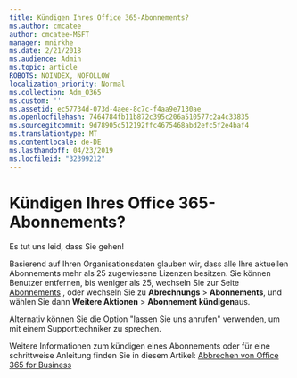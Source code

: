```yaml
---
title: Kündigen Ihres Office 365-Abonnements?
ms.author: cmcatee
author: cmcatee-MSFT
manager: mnirkhe
ms.date: 2/21/2018
ms.audience: Admin
ms.topic: article
ROBOTS: NOINDEX, NOFOLLOW
localization_priority: Normal
ms.collection: Adm_O365
ms.custom: ''
ms.assetid: ec57734d-073d-4aee-8c7c-f4aa9e7130ae
ms.openlocfilehash: 7464784fb11b872c395c206a510577c2a4c33835
ms.sourcegitcommit: 9d78905c512192ffc4675468abd2efc5f2e4baf4
ms.translationtype: MT
ms.contentlocale: de-DE
ms.lasthandoff: 04/23/2019
ms.locfileid: "32399212"
---
```

# <a name="canceling-your-office-365-subscription"></a>Kündigen Ihres Office 365-Abonnements?

Es tut uns leid, dass Sie gehen!
  
Basierend auf Ihren Organisationsdaten glauben wir, dass alle Ihre aktuellen Abonnements mehr als 25 zugewiesene Lizenzen besitzen. Sie können Benutzer entfernen, bis weniger als 25, wechseln Sie zur Seite [Abonnements](https://go.microsoft.com/fwlink/p/?linkid=842054) , oder wechseln Sie zu **Abrechnungs** \> **Abonnements**, und wählen Sie dann **Weitere Aktionen** \> **Abonnement kündigen**aus.
  
Alternativ können Sie die Option "lassen Sie uns anrufen" verwenden, um mit einem Supporttechniker zu sprechen.
  
Weitere Informationen zum kündigen eines Abonnements oder für eine schrittweise Anleitung finden Sie in diesem Artikel: [Abbrechen von Office 365 for Business](https://support.office.com/article/b1bc0bef-4608-4601-813a-cdd9f746709a)
  

